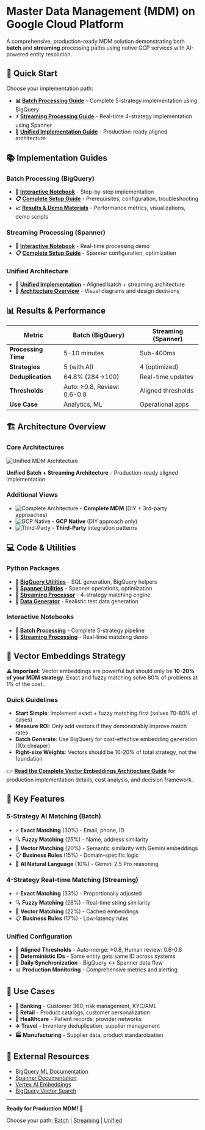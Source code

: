 # Master Data Management (MDM) on Google Cloud Platform

A comprehensive, production-ready MDM solution demonstrating both **batch** and **streaming** processing paths using native GCP services with AI-powered entity resolution.

## 🚀 Quick Start

Choose your implementation path:

- **📊 [Batch Processing Guide](./batch_mdm_gcp/MDM_BATCH_PROCESSING.md)** - Complete 5-strategy implementation using BigQuery
- **⚡ [Streaming Processing Guide](./streaming_mdm_gcp/MDM_STREAMING_PROCESSING.md)** - Real-time 4-strategy implementation using Spanner
- **🔄 [Unified Implementation Guide](./mdm_unified_implementation.md)** - Production-ready aligned architecture

## 📚 Implementation Guides

### **Batch Processing (BigQuery)**
- **📓 [Interactive Notebook](./batch_mdm_gcp/mdm_batch_processing.ipynb)** - Step-by-step implementation
- **📋 [Complete Setup Guide](./batch_mdm_gcp/MDM_BATCH_PROCESSING.md)** - Prerequisites, configuration, troubleshooting
- **📈 [Results & Demo Materials](./batch_mdm_gcp/MDM_BATCH_RESULTS.md)** - Performance metrics, visualizations, demo scripts

### **Streaming Processing (Spanner)**
- **📓 [Interactive Notebook](./streaming_mdm_gcp/streaming_mdm_processing.ipynb)** - Real-time processing demo
- **📋 [Complete Setup Guide](./streaming_mdm_gcp/MDM_STREAMING_PROCESSING.md)** - Spanner configuration, optimization

### **Unified Architecture**
- **🔄 [Unified Implementation](./mdm_unified_implementation.md)** - Aligned batch + streaming architecture
- **🎯 [Architecture Overview](#architecture-overview)** - Visual diagrams and design decisions

## 📊 Results & Performance

| Metric | Batch (BigQuery) | Streaming (Spanner) |
|--------|------------------|---------------------|
| **Processing Time** | 5-10 minutes | Sub-400ms |
| **Strategies** | 5 (with AI) | 4 (optimized) |
| **Deduplication** | 64.8% (284→100) | Real-time updates |
| **Thresholds** | Auto: ≥0.8, Review: 0.6-0.8 | Aligned thresholds |
| **Use Case** | Analytics, ML | Operational apps |

## 🏗️ Architecture Overview

### Core Architectures

![Unified MDM Architecture](images/mdm_unified_matching.png)

**Unified Batch + Streaming Architecture** - Production-ready aligned implementation

### Additional Views
- ![Complete Architecture](images/mdm_architecture.png) - **Complete MDM** (DIY + 3rd-party approaches)
- ![GCP Native](images/mdm_architecture_gcp.png) - **GCP Native** (DIY approach only)
- ![Third-Party](images/mdm_architecture_3pt.png) - **Third-Party** integration patterns

## 💻 Code & Utilities

### **Python Packages**
- **🔧 [BigQuery Utilities](./batch_mdm_gcp/bigquery_utils.py)** - SQL generation, BigQuery helpers
- **🔧 [Spanner Utilities](./streaming_mdm_gcp/spanner_utils.py)** - Spanner operations, optimization
- **🔧 [Streaming Processor](./streaming_mdm_gcp/streaming_processor.py)** - 4-strategy matching engine
- **🔧 [Data Generator](./batch_mdm_gcp/data_generator.py)** - Realistic test data generation

### **Interactive Notebooks**
- **📓 [Batch Processing](./batch_mdm_gcp/mdm_batch_processing.ipynb)** - Complete 5-strategy pipeline
- **📓 [Streaming Processing](./streaming_mdm_gcp/streaming_mdm_processing.ipynb)** - Real-time matching demo

## 🧮 Vector Embeddings Strategy

**⚠️ Important**: Vector embeddings are powerful but should only be **10-20% of your MDM strategy**.
Exact and fuzzy matching solve 80% of problems at 1% of the cost.

### Quick Guidelines
- **Start Simple**: Implement exact + fuzzy matching first (solves 70-80% of cases)
- **Measure ROI**: Only add vectors if they demonstrably improve match rates
- **Batch Generate**: Use BigQuery for cost-effective embedding generation (10x cheaper)
- **Right-size Weights**: Vectors should be 10-20% of total strategy, not the foundation

👉 **[Read the Complete Vector Embeddings Architecture Guide](./VECTOR_EMBEDDINGS_ARCHITECTURE.md)** for production implementation details, cost analysis, and decision framework.

## 🎯 Key Features

### **5-Strategy AI Matching (Batch)**
- ⚡ **Exact Matching** (30%) - Email, phone, ID
- 🔍 **Fuzzy Matching** (25%) - Name, address similarity
- 🧮 **Vector Matching** (20%) - Semantic similarity with Gemini embeddings
- 📋 **Business Rules** (15%) - Domain-specific logic
- 🤖 **AI Natural Language** (10%) - Gemini 2.5 Pro reasoning

### **4-Strategy Real-time Matching (Streaming)**
- ⚡ **Exact Matching** (33%) - Proportionally adjusted
- 🔍 **Fuzzy Matching** (28%) - Real-time string similarity
- 🧮 **Vector Matching** (22%) - Cached embeddings
- 📋 **Business Rules** (17%) - Low-latency rules

### **Unified Configuration**
- 🎯 **Aligned Thresholds** - Auto-merge: ≥0.8, Human review: 0.6-0.8
- 🔑 **Deterministic IDs** - Same entity gets same ID across systems
- 🔄 **Daily Synchronization** - BigQuery ↔ Spanner data flow
- 📊 **Production Monitoring** - Comprehensive metrics and alerting

## 🚀 Use Cases

- **🏦 Banking** - Customer 360, risk management, KYC/AML
- **🛒 Retail** - Product catalogs, customer personalization
- **🏥 Healthcare** - Patient records, provider networks
- **✈️ Travel** - Inventory deduplication, supplier management
- **🏭 Manufacturing** - Supplier data, product standardization

## 📖 External Resources

- [BigQuery ML Documentation](https://cloud.google.com/bigquery-ml/docs)
- [Spanner Documentation](https://cloud.google.com/spanner/docs)
- [Vertex AI Embeddings](https://cloud.google.com/vertex-ai/docs/generative-ai/embeddings/get-text-embeddings)
- [BigQuery Vector Search](https://cloud.google.com/bigquery/docs/vector-search-intro)

---

**Ready for Production MDM! 🎯**

Choose your path: [Batch](./batch_mdm_gcp/MDM_BATCH_PROCESSING.md) | [Streaming](./streaming_mdm_gcp/MDM_STREAMING_PROCESSING.md) | [Unified](./mdm_unified_implementation.md)
